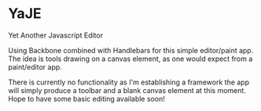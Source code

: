 YaJE
====

Yet Another Javascript Editor

Using Backbone combined with Handlebars for this simple editor/paint app.  The idea is tools drawing on a canvas element, as one would
expect from a paint/editor app.

There is currently no functionality as I'm establishing a framework the app will simply produce a toolbar and a blank canvas element at 
this moment.  Hope to have some basic editing available soon!